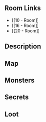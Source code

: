 ## Room Links

*  [[10 - Room]]
*  [[16 - Room]]
*  [[20 - Room]]
## Description

## Map

## Monsters

## Secrets

## Loot

